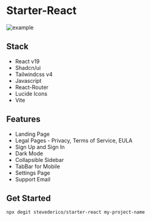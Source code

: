 # Starter-React



![example](https://github.com/user-attachments/assets/a99f5298-42ae-46a3-b5d2-0a401750612e)


## Stack
- React v19
- Shadcn/ui
- Tailwindcss v4
- Javascript
- React-Router
- Lucide Icons
- Vite

## Features
- Landing Page
- Legal Pages - Privacy, Terms of Service, EULA
- Sign Up and Sign In
- Dark Mode
- Collapsible Sidebar
- TabBar for Mobile
- Settings Page
- Support Email
  
## Get Started
```shell
npx degit stevederico/starter-react my-project-name
```
